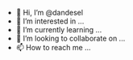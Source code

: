 - 👋 Hi, I’m @dandesel
- 👀 I’m interested in ...
- 🌱 I’m currently learning ...
- 💞️ I’m looking to collaborate on ...
- 📫 How to reach me ...

<!---
dandesel/dandesel is a ✨ special ✨ repository because its `README.md` (this file) appears on your GitHub profile.
You can click the Preview link to take a look at your changes.
--->
